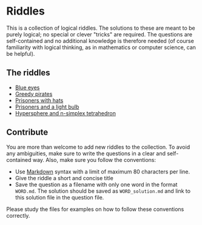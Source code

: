 Riddles
=======

This is a collection of logical riddles. The solutions to these are meant to be
purely logical; no special or clever "tricks" are required. The questions are
self-contained and no additional knowledge is therefore needed (of course
familiarity with logical thinking, as in mathematics or computer science, can be
helpful).

## The riddles

- [Blue eyes](riddles/eyes.md)
- [Greedy pirates](riddles/pirates.md)
- [Prisoners with hats](riddles/hats.md)
- [Prisoners and a light bulb](riddles/bulb.md)
- [Hypersphere and n-simplex tetrahedron](riddles/hypersphere.md)

## Contribute

You are more than welcome to add new riddles to the collection. To avoid any
ambiguities, make sure to write the questions in a clear and self-contained
way. Also, make sure you follow the conventions:

* Use [Markdown](https://en.wikipedia.org/wiki/Markdown) syntax with a limit of
  maximum 80 characters per line.
* Give the riddle a short and concise title
* Save the question as a filename with only one word in the format
  `WORD.md`. The solution should be saved as `WORD_solution.md` and link to this
  solution file in the question file.

Please study the files for examples on how to follow these conventions
correctly.
